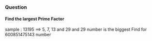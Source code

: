 ### Question
#### Find the largest Prime Factor 
sample : 13195 ==>  5, 7, 13 and 29 and 29 number is the biggest
Find for 600851475143 number 
